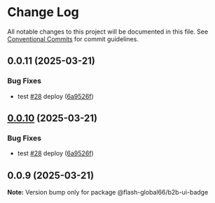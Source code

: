 # Change Log

All notable changes to this project will be documented in this file.
See [Conventional Commits](https://conventionalcommits.org) for commit guidelines.

## 0.0.11 (2025-03-21)


### Bug Fixes

* test [#28](https://github.com/Flash-Global66/b2b-ui-framework/issues/28) deploy ([6a9526f](https://github.com/Flash-Global66/b2b-ui-framework/commit/6a9526f986d683e05284d289c3022e35e1c7a590))





## [0.0.10](https://github.com/Flash-Global66/b2b-ui-framework/compare/@flash-global66/b2b-ui-badge@0.0.9...@flash-global66/b2b-ui-badge@0.0.10) (2025-03-21)


### Bug Fixes

* test [#28](https://github.com/Flash-Global66/b2b-ui-framework/issues/28) deploy ([6a9526f](https://github.com/Flash-Global66/b2b-ui-framework/commit/6a9526f986d683e05284d289c3022e35e1c7a590))





## 0.0.9 (2025-03-21)

**Note:** Version bump only for package @flash-global66/b2b-ui-badge
